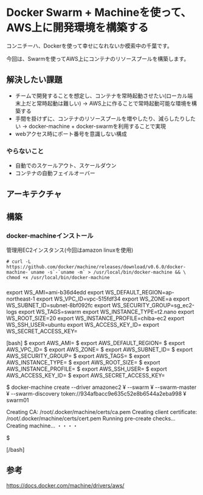 # Docker Swarm + Machineを使って、AWS上に開発環境を構築する


コンニチーハ、Dockerを使って幸せになれないか模索中の千葉です。

今回は、Swarmを使ってAWS上にコンテナのリソースプールを構築します。

## 解決したい課題

* チームで開発することを想定し、コンテナを常時起動させたい(ローカル端末上だと常時起動は難しい) -> AWS上に作ることで常時起動可能な環境を構築する
* 手間を掛けずに、コンテナのリソースプールを増やしたり、減らしたりしたい -> docker-machine + docker-swarmを利用することで実現
* webアクセス時にポート番号を意識しない構成

### やらないこと

* 自動でのスケールアウト、スケールダウン
* コンテナの自動フェイルオーバー

## アーキテクチャ



## 構築

### docker-machineインストール

管理用EC2インスタンス(今回はamazon linuxを使用)

```
# curl -L https://github.com/docker/machine/releases/download/v0.6.0/docker-machine-`uname -s`-`uname -m` > /usr/local/bin/docker-machine && \
chmod +x /usr/local/bin/docker-machine
```

### 



export WS_AMI=ami-b36d4edd
export WS_DEFAULT_REGION=ap-northeast-1
export WS_VPC_ID=vpc-515fdf34
export WS_ZONE=a
export WS_SUBNET_ID=subnet-8bf092fc
export WS_SECURITY_GROUP=sg_ec2-logs
export WS_TAGS=swarm
export WS_INSTANCE_TYPE=t2.nano
export WS_ROOT_SIZE=20
export WS_INSTANCE_PROFILE=chiba-ec2
export WS_SSH_USER=ubuntu
export WS_ACCESS_KEY_ID=
export WS_SECRET_ACCESS_KEY=

[bash]
$ export AWS_AMI=
$ export AWS_DEFAULT_REGION=
$ export AWS_VPC_ID=
$ export AWS_ZONE=
$ export AWS_SUBNET_ID=
$ export AWS_SECURITY_GROUP=
$ export AWS_TAGS=
$ export AWS_INSTANCE_TYPE=
$ export AWS_ROOT_SIZE=
$ export AWS_INSTANCE_PROFILE=
$ export AWS_SSH_USER=
$ export AWS_ACCESS_KEY_ID=
$ export AWS_SECRET_ACCESS_KEY=

$ docker-machine create --driver amazonec2 ¥
--swarm ¥
--swarm-master ¥
--swarm-discovery token://934afbacc9e635c52e8b6544a2eba998 ¥
swarm01

Creating CA: /root/.docker/machine/certs/ca.pem
Creating client certificate: /root/.docker/machine/certs/cert.pem
Running pre-create checks...
Creating machine...
・・・・

$ 


[/bash]


## 参考

https://docs.docker.com/machine/drivers/aws/